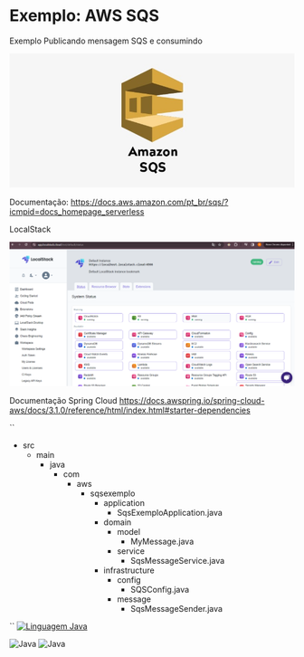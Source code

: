 # Exemplo: AWS SQS 

Exemplo Publicando mensagem SQS e consumindo

![img_1.png](img_1.png)

Documentação:
https://docs.aws.amazon.com/pt_br/sqs/?icmpid=docs_homepage_serverless

LocalStack

![img.png](img.png)

Documentação Spring Cloud
https://docs.awspring.io/spring-cloud-aws/docs/3.1.0/reference/html/index.html#starter-dependencies


``
- src
    - main
        - java
            - com
                - aws
                    - sqsexemplo
                        - application
                            - SqsExemploApplication.java
                        - domain
                            - model
                                - MyMessage.java
                            - service
                                - SqsMessageService.java
                        - infrastructure
                            - config
                                - SQSConfig.java
                            - message
                                - SqsMessageSender.java

``
[![Linguagem Java](https://img.shields.io/badge/Linguagem-Java-orange)](https://www.java.com/)

![Java](https://img.shields.io/badge/Java-000?style=for-the-badge&logo=java)
![Java](https://img.shields.io/badge/Java-%23ED8B00.svg??style=for-the-badge&logo=openjdk&logoColor=white)